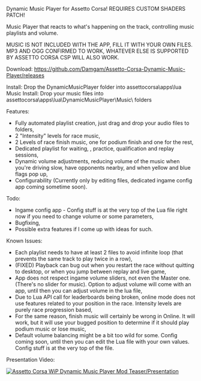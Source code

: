 Dynamic Music Player for Assetto Corsa! REQUIRES CUSTOM SHADERS PATCH!

Music Player that reacts to what's happening on the track, controlling music playlists and volume.

MUSIC IS NOT INCLUDED WITH THE APP, FILL IT WITH YOUR OWN FILES. MP3 AND OGG CONFIRMED TO WORK, WHATEVER ELSE IS SUPPORTED BY ASSETTO CORSA CSP WILL ALSO WORK.

Download: https://github.com/Damgam/Assetto-Corsa-Dynamic-Music-Player/releases

Install: Drop the DynamicMusicPlayer folder into assettocorsa\apps\lua\
Music Install: Drop your music files into assettocorsa\apps\lua\DynamicMusicPlayer\Music\ folders

Features:
- Fully automated playlist creation, just drag and drop your audio files to folders,
- 2 "Intensity" levels for race music,
- 2 Levels of race finish music, one for podium finish and one for the rest,
- Dedicated playlist for waiting, , practice, qualification and replay sessions,
- Dynamic volume adjustments, reducing volume of the music when you're driving slow, have opponents nearby, and when yellow and blue flags pop up,
- Configurability (Currently only by editing files, dedicated ingame config app coming sometime soon).

Todo:
- Ingame config app - Config stuff is at the very top of the Lua file right now if you need to change volume or some parameters,
- Bugfixing,
- Possible extra features if I come up with ideas for such.

Known Issues:
- Each playlist needs to have at least 2 files to avoid infinite loop (that prevents the same track to play twice in a row),
- (FIXED) Playback can bug out when you restart the race without quitting to desktop, or when you jump between replay and live game,
- App does not respect ingame volume sliders, not even the Master one. (There's no slider for music). Option to adjust volume will come with an app, until then you can adjust volume in the lua file,
- Due to Lua API call for leaderboards being broken, online mode does not use features related to your position in the race. Intensity levels are purely race progression based,
- For the same reason, finish music will certainly be wrong in Online. It will work, but it will use your bugged position to determine if it should play podium music or lose music,
- Default volume balancing might be a bit too wild for some. Config coming soon, until then you can edit the Lua file with your own values. Config stuff is at the very top of the file.

Presentation Video:

[![Assetto Corsa WiP Dynamic Music Player Mod Teaser/Presentation](http://img.youtube.com/vi/FhkFGFNKvd0/0.jpg)](http://www.youtube.com/watch?v=FhkFGFNKvd0 "Assetto Corsa WiP Dynamic Music Player Mod Teaser/Presentation")
